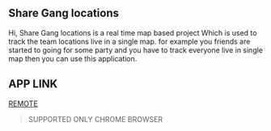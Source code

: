 ## Share Gang locations
   Hi, Share Gang locations is a real time map based project 
Which is used to track the team locations live in a single map.
for example you friends are started to going for some party and
you have to track everyone live in single map then you can use
this application.

## APP LINK

[REMOTE](https://limitless-gorge-68550.herokuapp.com)

> SUPPORTED ONLY CHROME BROWSER